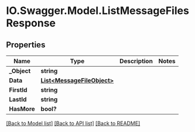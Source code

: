 # IO.Swagger.Model.ListMessageFilesResponse
## Properties

Name | Type | Description | Notes
------------ | ------------- | ------------- | -------------
**_Object** | **string** |  | 
**Data** | [**List&lt;MessageFileObject&gt;**](MessageFileObject.md) |  | 
**FirstId** | **string** |  | 
**LastId** | **string** |  | 
**HasMore** | **bool?** |  | 

[[Back to Model list]](../README.md#documentation-for-models) [[Back to API list]](../README.md#documentation-for-api-endpoints) [[Back to README]](../README.md)

